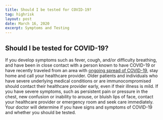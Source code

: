 ```yaml
---
title: Should I be tested for COVID-19?
tag: highrisk
layout: post
date: March 16, 2020
excerpt: Symptoms and Testing
---
```


<h2>Should I be tested for COVID-19?</h2>
If you develop symptoms such as fever, cough, and/or difficulty breathing, and have been in close contact with a person 
known to have COVID-19 or have recently traveled from an area with <a href="https://www.cdc.gov/coronavirus/2019-ncov/prepare/transmission.html?CDC_AA_refVal=https%3A%2F%2Fwww.cdc.gov%2Fcoronavirus%2F2019-ncov%2Fabout%2Ftransmission.html"> ongoing spread of COVID-19</a>, stay home and call your 
healthcare provider. Older patients and individuals who have severe underlying medical conditions or are immunocompromised 
should contact their healthcare provider early, even if their illness is mild. If you have severe symptoms, such as persistent 
pain or pressure in the chest, new confusion or inability to arouse, or bluish lips of face, contact your healthcare provider 
or emergency room and seek care immediately. Your doctor will determine if you have signs and symptoms of COVID-19 and whether 
you should be tested.


